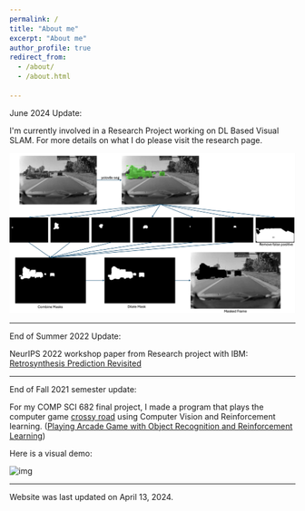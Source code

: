 ```yaml
---
permalink: /
title: "About me"
excerpt: "About me"
author_profile: true
redirect_from: 
  - /about/
  - /about.html

---
```


June 2024 Update: 

I'm currently involved in a Research Project working on DL Based Visual SLAM. For more details on what I do please visit the research page. 

![img](images/yolo_mask.png)

---
End of Summer 2022 Update: 

NeurIPS 2022 workshop paper from Research project with IBM: [Retrosynthesis Prediction Revisited](https://research.ibm.com/publications/retrosynthesis-prediction-revisited)

--- 

End of Fall 2021 semester update: 

For my COMP SCI 682 final project, I made a program that plays the computer game [crossy road](https://www.crossyroad.com/) using Computer Vision and Reinforcement learning. ([Playing Arcade Game with Object Recognition and Reinforcement Learning](https://github.com/h-tu/course_reports/blob/main/grad_projects/682_Final_Paper.pdf))

Here is a visual demo:

![img](images/showcase.gif)

--- 

Website was last updated on April 13, 2024. 
